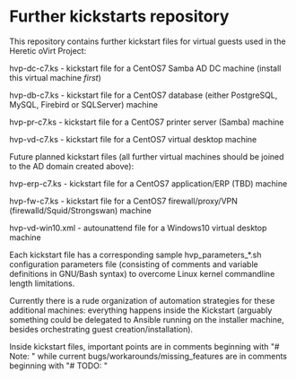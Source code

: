 # Further kickstarts repository

This repository contains further kickstart files for virtual guests used in the Heretic oVirt Project:

hvp-dc-c7.ks -  kickstart file for a CentOS7 Samba AD DC machine (install this virtual machine *first*)

hvp-db-c7.ks - kickstart file for a CentOS7 database (either PostgreSQL, MySQL, Firebird or SQLServer) machine

hvp-pr-c7.ks - kickstart file for a CentOS7 printer server (Samba) machine

hvp-vd-c7.ks - kickstart file for a CentOS7 virtual desktop machine

Future planned kickstart files (all further virtual machines should be joined to the AD domain created above):

hvp-erp-c7.ks - kickstart file for a CentOS7 application/ERP (TBD) machine

hvp-fw-c7.ks - kickstart file for a CentOS7 firewall/proxy/VPN (firewalld/Squid/Strongswan) machine

hvp-vd-win10.xml - autounattend file for a Windows10 virtual desktop machine

Each kickstart file has a corresponding sample hvp_parameters_&ast;.sh configuration parameters file (consisting of comments and variable definitions in GNU/Bash syntax) to overcome Linux kernel commandline length limitations.

Currently there is a rude organization of automation strategies for these additional machines: everything happens inside the Kickstart (arguably something could be delegated to Ansible running on the installer machine, besides orchestrating guest creation/installation).

Inside kickstart files, important points are in comments beginning with "# Note: " while current bugs/workarounds/missing_features are in comments beginning with "# TODO: "

